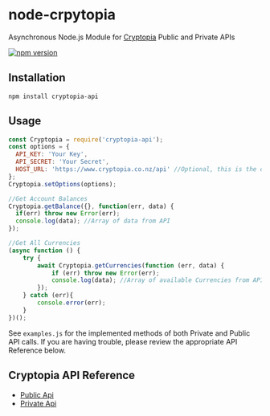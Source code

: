 # node-crpytopia
Asynchronous Node.js Module for [Cryptopia](https://www.cryptopia.co.nz) Public and Private APIs


[![npm version](https://badge.fury.io/js/cryptopia-api.svg)](https://badge.fury.io/js/cryptopia-api)

## Installation

    npm install cryptopia-api

## Usage

```js
const Cryptopia = require('cryptopia-api');
const options = {
  API_KEY: 'Your Key',
  API_SECRET: 'Your Secret',
  HOST_URL: 'https://www.cryptopia.co.nz/api' //Optional, this is the default value
};
Cryptopia.setOptions(options);

//Get Account Balances
Cryptopia.getBalance({}, function(err, data) {
  if(err) throw new Error(err);
  console.log(data); //Array of data from API
});

//Get All Currencies
(async function () {
    try {
        await Cryptopia.getCurrencies(function (err, data) {
            if (err) throw new Error(err);
            console.log(data); //Array of available Currencies from API
        });
    } catch (err){
        console.error(err);
    }
})();
```

See  `examples.js` for the implemented methods of both Private and Public API calls. If you are having trouble, please review the appropriate API Reference below.

## Cryptopia API Reference
- [Public Api](https://www.cryptopia.co.nz/Forum/Thread/255)
- [Private Api](https://www.cryptopia.co.nz/Forum/Thread/256)
